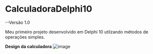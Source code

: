 # CalculadoraDelphi10
--Versão 1.0

Meu primeiro projeto desenvolvido em Delphi 10 utilzando métodos de operações simples.

**Design da calculadora** 
![image](https://github.com/jessica-ssouza/Calculadora/assets/146476727/947988a7-3550-4b46-b1ad-12fafb5ca56c)





